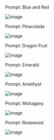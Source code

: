 Prompt: Blue and Red

![image](https://github.com/chungimungi/Color-prediction/assets/90822297/ff388c2e-6898-4af2-8f1d-939a4af17754)

Prompt: Pinacolada

![image](https://github.com/chungimungi/Color-prediction/assets/90822297/32ef4324-665f-4add-b80a-d050a6633c8a)

Prompt: Dragon Fruit

![image](https://github.com/chungimungi/Color-prediction/assets/90822297/0261e730-d097-4782-a6ef-028d1c9f9b9b)

Prompt: Emerald

![image](https://github.com/chungimungi/Color-prediction/assets/90822297/cf6fca7c-f7da-4412-ae01-8f6c07db3194)

Prompt: Amethyst

![image](https://github.com/chungimungi/Color-prediction/assets/90822297/b6110fc5-3934-4892-be92-4ad093d25dc5)

Prompt: Mohagany

![image](https://github.com/chungimungi/Color-prediction/assets/90822297/b90aa1ef-e78e-4e71-8753-82abc40fdba8)

Prompt: Rosewood

![image](https://github.com/chungimungi/Color-prediction/assets/90822297/3f7b3ef8-1a5e-4067-9666-50774149fecb)
